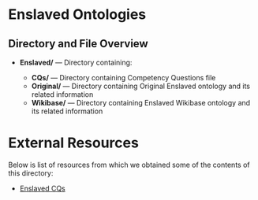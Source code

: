 # Enslaved Ontologies

## Directory and File Overview

* **Enslaved/** — Directory containing:

  * **CQs/** — Directory containing Competency Questions file
  * **Original/** — Directory containing Original Enslaved ontology and its related information
  * **Wikibase/** — Directory containing Enslaved Wikibase ontology and its related information

# External Resources
Below is list of resources from which we obtained some of the contents of this directory:

- [Enslaved CQs](https://docs.enslaved.org/competencyQuestions/)